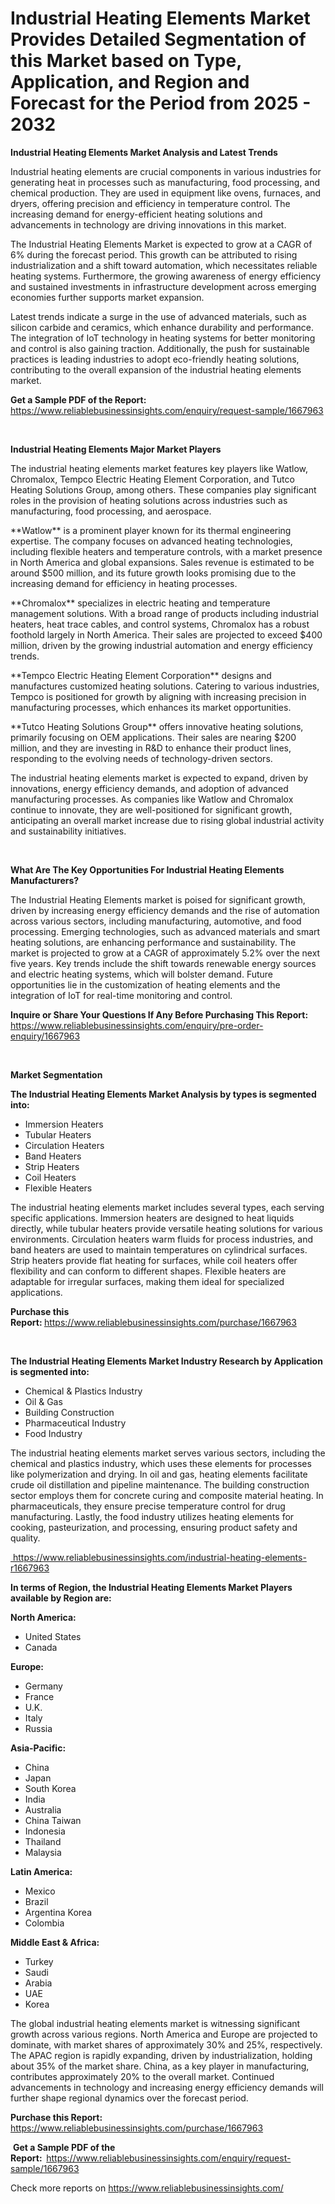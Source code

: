 <p><h1>Industrial Heating Elements Market Provides Detailed Segmentation of this Market based on Type, Application, and Region and Forecast for the Period from 2025 - 2032</h1></p><p><strong>Industrial Heating Elements Market Analysis and Latest Trends</strong></p>
<p><p>Industrial heating elements are crucial components in various industries for generating heat in processes such as manufacturing, food processing, and chemical production. They are used in equipment like ovens, furnaces, and dryers, offering precision and efficiency in temperature control. The increasing demand for energy-efficient heating solutions and advancements in technology are driving innovations in this market.</p><p>The Industrial Heating Elements Market is expected to grow at a CAGR of 6% during the forecast period. This growth can be attributed to rising industrialization and a shift toward automation, which necessitates reliable heating systems. Furthermore, the growing awareness of energy efficiency and sustained investments in infrastructure development across emerging economies further supports market expansion.</p><p>Latest trends indicate a surge in the use of advanced materials, such as silicon carbide and ceramics, which enhance durability and performance. The integration of IoT technology in heating systems for better monitoring and control is also gaining traction. Additionally, the push for sustainable practices is leading industries to adopt eco-friendly heating solutions, contributing to the overall expansion of the industrial heating elements market.</p></p>
<p><strong>Get a Sample PDF of the Report:&nbsp;</strong> <a href="https://www.reliablebusinessinsights.com/enquiry/request-sample/1667963?utm_campaign=2811&utm_medium=2&utm_source=Github&utm_content=ia&utm_term=06032025&utm_id=industrial-heating-elements">https://www.reliablebusinessinsights.com/enquiry/request-sample/1667963</a></p>
<p>&nbsp;</p>
<p><strong>Industrial Heating Elements Major Market Players</strong></p>
<p><p>The industrial heating elements market features key players like Watlow, Chromalox, Tempco Electric Heating Element Corporation, and Tutco Heating Solutions Group, among others. These companies play significant roles in the provision of heating solutions across industries such as manufacturing, food processing, and aerospace.</p><p>**Watlow** is a prominent player known for its thermal engineering expertise. The company focuses on advanced heating technologies, including flexible heaters and temperature controls, with a market presence in North America and global expansions. Sales revenue is estimated to be around $500 million, and its future growth looks promising due to the increasing demand for efficiency in heating processes.</p><p>**Chromalox** specializes in electric heating and temperature management solutions. With a broad range of products including industrial heaters, heat trace cables, and control systems, Chromalox has a robust foothold largely in North America. Their sales are projected to exceed $400 million, driven by the growing industrial automation and energy efficiency trends.</p><p>**Tempco Electric Heating Element Corporation** designs and manufactures customized heating solutions. Catering to various industries, Tempco is positioned for growth by aligning with increasing precision in manufacturing processes, which enhances its market opportunities.</p><p>**Tutco Heating Solutions Group** offers innovative heating solutions, primarily focusing on OEM applications. Their sales are nearing $200 million, and they are investing in R&D to enhance their product lines, responding to the evolving needs of technology-driven sectors.</p><p>The industrial heating elements market is expected to expand, driven by innovations, energy efficiency demands, and adoption of advanced manufacturing processes. As companies like Watlow and Chromalox continue to innovate, they are well-positioned for significant growth, anticipating an overall market increase due to rising global industrial activity and sustainability initiatives.</p></p>
<p>&nbsp;</p>
<p><strong>What Are The Key Opportunities For Industrial Heating Elements Manufacturers?</strong></p>
<p><p>The Industrial Heating Elements market is poised for significant growth, driven by increasing energy efficiency demands and the rise of automation across various sectors, including manufacturing, automotive, and food processing. Emerging technologies, such as advanced materials and smart heating solutions, are enhancing performance and sustainability. The market is projected to grow at a CAGR of approximately 5.2% over the next five years. Key trends include the shift towards renewable energy sources and electric heating systems, which will bolster demand. Future opportunities lie in the customization of heating elements and the integration of IoT for real-time monitoring and control.</p></p>
<p><strong>Inquire or Share Your Questions If Any Before Purchasing This Report:</strong> <a href="https://www.reliablebusinessinsights.com/enquiry/pre-order-enquiry/1667963?utm_campaign=2811&utm_medium=2&utm_source=Github&utm_content=ia&utm_term=06032025&utm_id=industrial-heating-elements">https://www.reliablebusinessinsights.com/enquiry/pre-order-enquiry/1667963</a></p>
<p>&nbsp;</p>
<p><strong>Market Segmentation</strong></p>
<p><strong>The Industrial Heating Elements Market Analysis by types is segmented into:</strong></p>
<p><ul><li>Immersion Heaters</li><li>Tubular Heaters</li><li>Circulation Heaters</li><li>Band Heaters</li><li>Strip Heaters</li><li>Coil Heaters</li><li>Flexible Heaters</li></ul></p>
<p><p>The industrial heating elements market includes several types, each serving specific applications. Immersion heaters are designed to heat liquids directly, while tubular heaters provide versatile heating solutions for various environments. Circulation heaters warm fluids for process industries, and band heaters are used to maintain temperatures on cylindrical surfaces. Strip heaters provide flat heating for surfaces, while coil heaters offer flexibility and can conform to different shapes. Flexible heaters are adaptable for irregular surfaces, making them ideal for specialized applications.</p></p>
<p><strong>Purchase this Report:&nbsp;</strong><a href="https://www.reliablebusinessinsights.com/purchase/1667963?utm_campaign=2811&utm_medium=2&utm_source=Github&utm_content=ia&utm_term=06032025&utm_id=industrial-heating-elements">https://www.reliablebusinessinsights.com/purchase/1667963</a></p>
<p>&nbsp;</p>
<p><strong>The Industrial Heating Elements Market Industry Research by Application is segmented into:</strong></p>
<p><ul><li>Chemical & Plastics Industry</li><li>Oil & Gas</li><li>Building Construction</li><li>Pharmaceutical Industry</li><li>Food Industry</li></ul></p>
<p><p>The industrial heating elements market serves various sectors, including the chemical and plastics industry, which uses these elements for processes like polymerization and drying. In oil and gas, heating elements facilitate crude oil distillation and pipeline maintenance. The building construction sector employs them for concrete curing and composite material heating. In pharmaceuticals, they ensure precise temperature control for drug manufacturing. Lastly, the food industry utilizes heating elements for cooking, pasteurization, and processing, ensuring product safety and quality.</p></p>
<p><a href="https://www.reliablebusinessinsights.com/industrial-heating-elements-r1667963?utm_campaign=2811&utm_medium=2&utm_source=Github&utm_content=ia&utm_term=06032025&utm_id=industrial-heating-elements">&nbsp;https://www.reliablebusinessinsights.com/industrial-heating-elements-r1667963</a></p>
<p><strong>In terms of Region, the Industrial Heating Elements Market Players available by Region are:</strong></p>
<p>
    <p> <strong> North America: </strong>
        <ul>
            <li>United States</li>
            <li>Canada</li>
        </ul>
        </p> 
    <p> <strong> Europe: </strong>
        <ul>
            <li>Germany</li>
            <li>France</li>
            <li>U.K.</li>
            <li>Italy</li>
            <li>Russia</li>
        </ul>
        </p> 
    <p> <strong> Asia-Pacific: </strong>
        <ul>
            <li>China</li>
            <li>Japan</li>
            <li>South Korea</li>
            <li>India</li>
            <li>Australia</li>
            <li>China Taiwan</li>
            <li>Indonesia</li>
            <li>Thailand</li>
            <li>Malaysia</li>
        </ul>
        </p> 
    <p> <strong> Latin America: </strong>
        <ul>
            <li>Mexico</li>
            <li>Brazil</li>
            <li>Argentina Korea</li>
            <li>Colombia</li>
        </ul>
        </p> 
    <p> <strong> Middle East & Africa: </strong>
        <ul>
            <li>Turkey</li>
            <li>Saudi</li>
            <li>Arabia</li>
            <li>UAE</li>
            <li>Korea</li>
        </ul>
    </p>
    </p>
<p><p>The global industrial heating elements market is witnessing significant growth across various regions. North America and Europe are projected to dominate, with market shares of approximately 30% and 25%, respectively. The APAC region is rapidly expanding, driven by industrialization, holding about 35% of the market share. China, as a key player in manufacturing, contributes approximately 20% to the overall market. Continued advancements in technology and increasing energy efficiency demands will further shape regional dynamics over the forecast period.</p></p>
<p><strong>Purchase this Report: </strong><a href="https://www.reliablebusinessinsights.com/purchase/1667963?utm_campaign=2811&utm_medium=2&utm_source=Github&utm_content=ia&utm_term=06032025&utm_id=industrial-heating-elements">https://www.reliablebusinessinsights.com/purchase/1667963</a></p>
<p>&nbsp;<strong>Get a Sample PDF of the Report:&nbsp;&nbsp;</strong><a href="https://www.reliablebusinessinsights.com/enquiry/request-sample/1667963?utm_campaign=2811&utm_medium=2&utm_source=Github&utm_content=ia&utm_term=06032025&utm_id=industrial-heating-elements">https://www.reliablebusinessinsights.com/enquiry/request-sample/1667963</a></p>
<p><strong></strong></p>
<p>Check more reports on <a href="https://www.reliablebusinessinsights.com/?utm_campaign=2811&utm_medium=2&utm_source=Github&utm_content=ia&utm_term=06032025&utm_id=industrial-heating-elements">https://www.reliablebusinessinsights.com/</a></p>